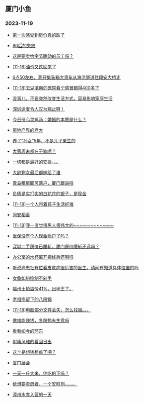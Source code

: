 ## 厦门小鱼 
### 2023-11-19

+ [第一次感受到房价真的跌了](http://bbs.xmfish.com/read-htm-tid-18107672.html)

+ [80后的失败](http://bbs.xmfish.com/read-htm-tid-18107521.html)

+ [这是要卖给字节跳动的员工吗？](http://bbs.xmfish.com/read-htm-tid-18107530.html)

+ [[11-18]油价又跌回来了](http://bbs.xmfish.com/read-htm-tid-18107759.html)

+ [6点50左右，我开集装箱大货车从海沧隧道往翔安大桥走](http://bbs.xmfish.com/read-htm-tid-18107523.html)

+ [[11-18]去湖滨南的医院看个感冒都得400多了](http://bbs.xmfish.com/read-htm-tid-18107707.html)

+ [没事儿，不要突然改变生活方式，容易影响家庭生活](http://bbs.xmfish.com/read-htm-tid-18107701.html)

+ [深圳速度令人叹为观止呀！](http://bbs.xmfish.com/read-htm-tid-18107790.html)

+ [今日份心灵鸡汤：婚姻的本质是什么？](http://bbs.xmfish.com/read-htm-tid-18107614.html)

+ [房地产界的老大](http://bbs.xmfish.com/read-htm-tid-18107686.html)

+ [养了“孙女”5年，不是儿子亲生的](http://bbs.xmfish.com/read-htm-tid-18107561.html)

+ [大家周末都在干嘛呢？](http://bbs.xmfish.com/read-htm-tid-18107796.html)

+ [一切都是最好的安排。。。](http://bbs.xmfish.com/read-htm-tid-18107784.html)

+ [大龄剩女最后都嫁给了谁](http://bbs.xmfish.com/read-htm-tid-18107777.html)

+ [青岛租房即可落户，厦门跟进吗](http://bbs.xmfish.com/read-htm-tid-18107788.html)

+ [负债是实打实的白花花的银子，是现金](http://bbs.xmfish.com/read-htm-tid-18107709.html)

+ [[11-18]一个人带着孩子生活好难](http://bbs.xmfish.com/read-htm-tid-18107933.html)

+ [同安稻香](http://bbs.xmfish.com/read-htm-tid-18107815.html)

+ [[11-18]我一直觉得男人很伟大的~~~~~~~~~~~~~~](http://bbs.xmfish.com/read-htm-tid-18107848.html)

+ [医保没有个人现金账户了吗？](http://bbs.xmfish.com/read-htm-tid-18107904.html)

+ [深圳二手房价已腰斩，厦门房价腰斩还远吗？](http://bbs.xmfish.com/read-htm-tid-18107987.html)

+ [办公室的水杯离开视线后还喝吗](http://bbs.xmfish.com/read-htm-tid-18107889.html)

+ [听说尚忠社有位看皮肤病很厉害的医生，请问有知道具体位置的吗](http://bbs.xmfish.com/read-htm-tid-18107876.html)

+ [女鱼如何控制不剁手](http://bbs.xmfish.com/read-htm-tid-18107860.html)

+ [福州土拍溢价41%，出地王了。](http://bbs.xmfish.com/read-htm-tid-18107949.html)

+ [老祖宗留下的八段锦](http://bbs.xmfish.com/read-htm-tid-18107855.html)

+ [[11-18]电脑部分文件丢失，怎么找回。。。](http://bbs.xmfish.com/read-htm-tid-18107847.html)

+ [做啥能赚钱，冬粉鸭有生意吗](http://bbs.xmfish.com/read-htm-tid-18107991.html)

+ [看看如今的环东](http://bbs.xmfish.com/read-htm-tid-18107927.html)

+ [附庸风雅的看回日出](http://bbs.xmfish.com/read-htm-tid-18108010.html)

+ [这个是想钱想疯了吧？](http://bbs.xmfish.com/read-htm-tid-18108162.html)

+ [厦门展会](http://bbs.xmfish.com/read-htm-tid-18107964.html)

+ [一天一斤大米，你吃的下吗？](http://bbs.xmfish.com/read-htm-tid-18108068.html)

+ [给想要卖房者，一个安慰剂。。。。。](http://bbs.xmfish.com/read-htm-tid-18108166.html)

+ [漳州水库入营的一天](http://bbs.xmfish.com/read-htm-tid-18108078.html)

